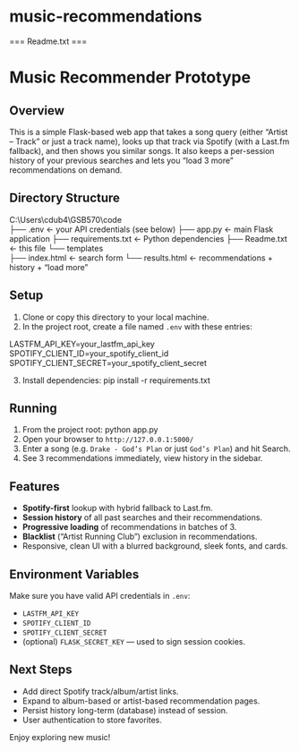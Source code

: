 # music-recommendations
=== Readme.txt ===

Music Recommender Prototype
===========================

Overview
--------
This is a simple Flask-based web app that takes a song query (either “Artist – Track” or just a track name), 
looks up that track via Spotify (with a Last.fm fallback), and then shows you similar songs. 
It also keeps a per-session history of your previous searches and lets you “load 3 more” recommendations on demand.

Directory Structure
-------------------
C:\Users\cdub4\GSB570\code\
├── .env                   ← your API credentials (see below)
├── app.py                 ← main Flask application
├── requirements.txt       ← Python dependencies
├── Readme.txt             ← this file
└── templates\
    ├── index.html         ← search form
    └── results.html       ← recommendations + history + “load more”

Setup
-----
1. Clone or copy this directory to your local machine.
2. In the project root, create a file named `.env` with these entries:
   
LASTFM_API_KEY=your_lastfm_api_key
SPOTIFY_CLIENT_ID=your_spotify_client_id
SPOTIFY_CLIENT_SECRET=your_spotify_client_secret


3. Install dependencies:
pip install -r requirements.txt

Running
-------
1. From the project root:
python app.py
2. Open your browser to `http://127.0.0.1:5000/`
3. Enter a song (e.g. `Drake - God’s Plan` or just `God’s Plan`) and hit Search.
4. See 3 recommendations immediately, view history in the sidebar.

Features
--------
- **Spotify-first** lookup with hybrid fallback to Last.fm.
- **Session history** of all past searches and their recommendations.
- **Progressive loading** of recommendations in batches of 3.
- **Blacklist** (“Artist Running Club”) exclusion in recommendations.
- Responsive, clean UI with a blurred background, sleek fonts, and cards.

Environment Variables
---------------------
Make sure you have valid API credentials in `.env`:
- `LASTFM_API_KEY`  
- `SPOTIFY_CLIENT_ID`  
- `SPOTIFY_CLIENT_SECRET`  
- (optional) `FLASK_SECRET_KEY` — used to sign session cookies.

Next Steps
----------
- Add direct Spotify track/album/artist links.
- Expand to album-based or artist-based recommendation pages.
- Persist history long-term (database) instead of session.
- User authentication to store favorites.

Enjoy exploring new music!


